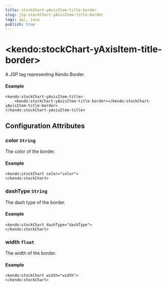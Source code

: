 ```yaml
---
title: stockChart-yAxisItem-title-border
slug: jsp-stockChart-yAxisItem-title-border
tags: api, java
publish: true
---
```


# \<kendo:stockChart-yAxisItem-title-border\>
A JSP tag representing Kendo Border.

#### Example
    <kendo:stockChart-yAxisItem-title>
        <kendo:stockChart-yAxisItem-title-border></kendo:stockChart-yAxisItem-title-border>
    </kendo:stockChart-yAxisItem-title>


## Configuration Attributes


### color `String`

The color of the border.

#### Example
    <kendo:stockChart color="color">
    </kendo:stockChart>



### dashType `String`

The dash type of the border.

#### Example
    <kendo:stockChart dashType="dashType">
    </kendo:stockChart>



### width `float`

The width of the border.

#### Example
    <kendo:stockChart width="width">
    </kendo:stockChart>


